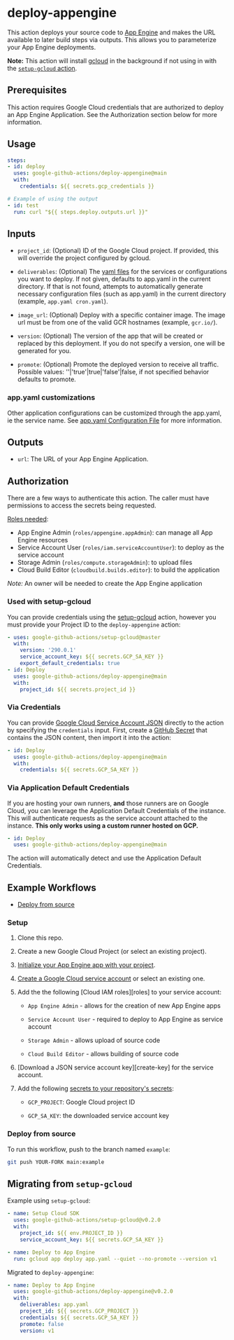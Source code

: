 <!--
Copyright 2020 Google LLC

Licensed under the Apache License, Version 2.0 (the "License");
you may not use this file except in compliance with the License.
You may obtain a copy of the License at

    http://www.apache.org/licenses/LICENSE-2.0

Unless required by applicable law or agreed to in writing, software
distributed under the License is distributed on an "AS IS" BASIS,
WITHOUT WARRANTIES OR CONDITIONS OF ANY KIND, either express or implied.
See the License for the specific language governing permissions and
limitations under the License.
-->
# deploy-appengine

This action deploys your source code to [App Engine][gae] and makes the URL
available to later build steps via outputs. This allows you to parameterize your
App Engine deployments.

**Note:** This action will install [gcloud](https://cloud.google.com/sdk) in the
background if not using in with the [`setup-gcloud` action](../setup-gcloud/README.md).

## Prerequisites

This action requires Google Cloud credentials that are authorized to deploy an
App Engine Application. See the Authorization section below for more information.

## Usage

```yaml
steps:
- id: deploy
  uses: google-github-actions/deploy-appengine@main
  with:
    credentials: ${{ secrets.gcp_credentials }}

# Example of using the output
- id: test
  run: curl "${{ steps.deploy.outputs.url }}"
```

## Inputs

- `project_id`: (Optional) ID of the Google Cloud project. If provided, this
  will override the project configured by gcloud.

- `deliverables`: (Optional) The [yaml files](https://cloud.google.com/appengine/docs/standard/nodejs/configuration-files#optional_configuration_files)
  for the services or configurations you want to deploy. If not given, defaults
  to app.yaml in the current directory. If that is not found, attempts to
  automatically generate necessary configuration files (such as app.yaml) in
  the current directory (example, `app.yaml cron.yaml`).

- `image_url`: (Optional) Deploy with a specific container image. The image url
  must be from one of the valid GCR hostnames (example, `gcr.io/`).

- `version`: (Optional) The version of the app that will be created or replaced
  by this deployment. If you do not specify a version, one will be generated for
  you.

- `promote`: (Optional) Promote the deployed version to receive all traffic. 
  Possible values: ''|'true'|true|'false'|false, if not specified behavior defaults to promote.

### app.yaml customizations

Other application configurations can be customized through the app.yaml, ie the
service name. See [app.yaml Configuration File](https://cloud.google.com/appengine/docs/standard/nodejs/config/appref)
for more information.

## Outputs

- `url`: The URL of your App Engine Application.

## Authorization

There are a few ways to authenticate this action. The caller must have
permissions to access the secrets being requested.

[Roles needed](https://cloud.google.com/appengine/docs/standard/python/roles#predefined_roles):

- App Engine Admin (`roles/appengine.appAdmin`): can manage all App Engine resources
- Service Account User (`roles/iam.serviceAccountUser`): to deploy as the service account
- Storage Admin (`roles/compute.storageAdmin`): to upload files
- Cloud Build Editor (`cloudbuild.builds.editor`): to build the application

*Note:* An owner will be needed to create the App Engine application

### Used with setup-gcloud

You can provide credentials using the [setup-gcloud][setup-gcloud] action,
however you must provide your Project ID to the `deploy-appengine` action:

```yaml
- uses: google-github-actions/setup-gcloud@master
  with:
    version: '290.0.1'
    service_account_key: ${{ secrets.GCP_SA_KEY }}
    export_default_credentials: true
- id: Deploy
  uses: google-github-actions/deploy-appengine@main
  with:
    project_id: ${{ secrets.project_id }}
```

### Via Credentials

You can provide [Google Cloud Service Account JSON][sa] directly to the action
by specifying the `credentials` input. First, create a [GitHub
Secret][gh-secret] that contains the JSON content, then import it into the
action:

```yaml
- id: Deploy
  uses: google-github-actions/deploy-appengine@main
  with:
    credentials: ${{ secrets.GCP_SA_KEY }}
```

### Via Application Default Credentials

If you are hosting your own runners, **and** those runners are on Google Cloud,
you can leverage the Application Default Credentials of the instance. This will
authenticate requests as the service account attached to the instance. **This
only works using a custom runner hosted on GCP.**

```yaml
- id: Deploy
  uses: google-github-actions/deploy-appengine@main
```

The action will automatically detect and use the Application Default
Credentials.

## Example Workflows

* [Deploy from source](#deploy-from-source)

### Setup

1.  Clone this repo.

1. Create a new Google Cloud Project (or select an existing project).

1. [Initialize your App Engine app with your project](https://cloud.google.com/appengine/docs/standard/nodejs/console#console).

1.  [Create a Google Cloud service account][sa] or select an existing one.

1.  Add the the following [Cloud IAM roles][roles] to your service account:

    - `App Engine Admin` - allows for the creation of new App Engine apps

    - `Service Account User` -  required to deploy to App Engine as service account

    - `Storage Admin` - allows upload of source code

    - `Cloud Build Editor` - allows building of source code

1.  [Download a JSON service account key][create-key] for the service account.

1.  Add the following [secrets to your repository's secrets][gh-secret]:

    - `GCP_PROJECT`: Google Cloud project ID

    - `GCP_SA_KEY`: the downloaded service account key

### Deploy from source

To run this workflow, push to the branch named `example`:

```sh
git push YOUR-FORK main:example
```

## Migrating from `setup-gcloud`

Example using `setup-gcloud`:

```YAML
- name: Setup Cloud SDK
  uses: google-github-actions/setup-gcloud@v0.2.0
  with:
    project_id: ${{ env.PROJECT_ID }}
    service_account_key: ${{ secrets.GCP_SA_KEY }}

- name: Deploy to App Engine
  run: gcloud app deploy app.yaml --quiet --no-promote --version v1

```

Migrated to `deploy-appengine`:

```YAML
- name: Deploy to App Engine
  uses: google-github-actions/deploy-appengine@v0.2.0
  with:
    deliverables: app.yaml
    project_id: ${{ secrets.GCP_PROJECT }}
    credentials: ${{ secrets.GCP_SA_KEY }}
    promote: false
    version: v1
```

[gae]: https://cloud.google.com/appengine
[sm]: https://cloud.google.com/secret-manager
[sa]: https://cloud.google.com/iam/docs/creating-managing-service-accounts
[gh-runners]: https://help.github.com/en/actions/hosting-your-own-runners/about-self-hosted-runners
[gh-secret]: https://help.github.com/en/actions/configuring-and-managing-workflows/creating-and-storing-encrypted-secrets
[setup-gcloud]: ../setup-gcloud
